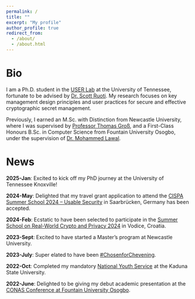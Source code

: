 ```yaml
---
permalink: /
title: ""
excerpt: "My profile"
author_profile: true
redirect_from: 
  - /about/
  - /about.html
---
```

Bio
======
I am a Ph.D. student in the [USER Lab](https://userlab.utk.edu/) at the University of Tennessee, fortunate to be advised by [Dr. Scott Ruoti](https://userlab.utk.edu/scott-ruoti). My research focuses on key management design principles and user practices for secure and effective cryptographic secret management.

Previously, I earned an M.Sc. with Distinction from Newcastle University, where I was supervised by [Professor Thomas Groß](https://www.ncl.ac.uk/computing/staff/profile/thomasgross.html), and a First-Class Honours B.Sc. in Computer Science from Fountain University Osogbo, under the supervision of [Dr. Mohammed Lawal](https://fuo.edu.ng/personnel/lawal-mohammed/).

News
======
**2025-Jan**:        Excited to kick off my PhD journey at the University of Tennessee Knoxville!

**2024-May**:        Delighted that my travel grant application to attend the [CISPA Summer School 2024 – Usable Security](https://cispa.de/summer-school-usable) in Saarbrücken, Germany has been accepted.

**2024-Feb**:        Ecstatic to have been selected to participate in the [Summer School on Real-World Crypto and Privacy 2024](https://summerschool-croatia.cs.ru.nl/2024/) in Vodice, Croatia.

**2023-Sept**:       Excited to have started a Master’s program at Newcastle University.

**2023-July**:       Super elated to have been [#ChosenforChevening](https://www.chevening.org/scholarships/).

**2022-Oct**:        Completed my mandatory [National Youth Service](https://www.nysc.gov.ng/aboutscheme.html) at the Kaduna State University.

**2022-June**:       Delighted to be giving my debut academic presentation at the [CONAS Conference at Fountain University Osogbo](https://fuo.edu.ng/innovative-tools-in-science-and-technology-for-global-development/).

